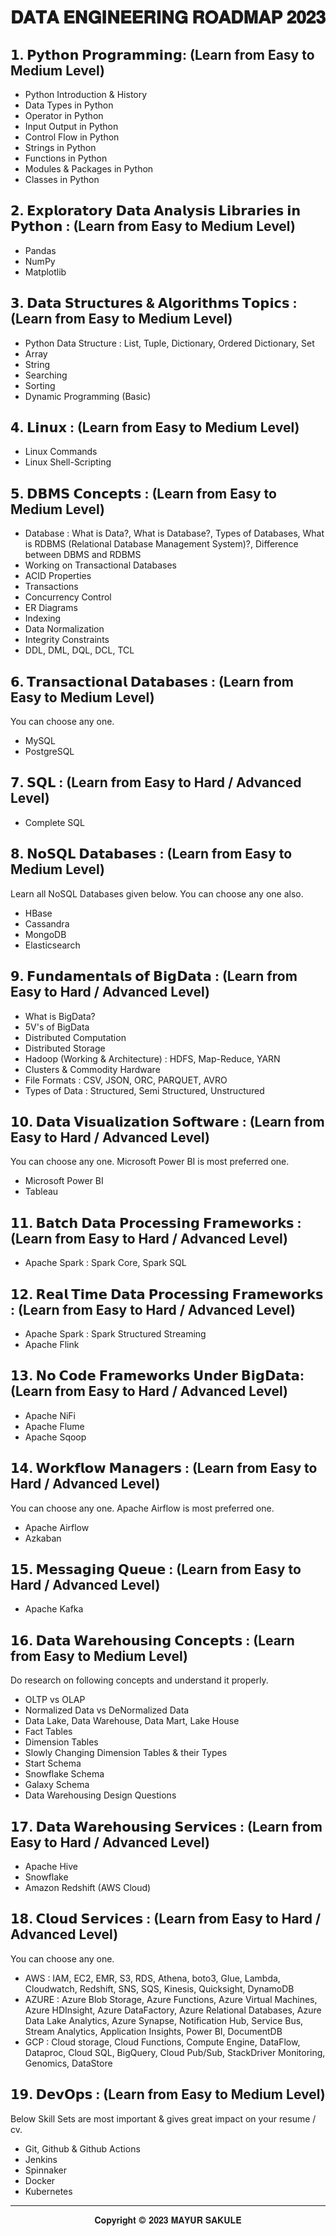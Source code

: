 # 𝐃𝐀𝐓𝐀 𝐄𝐍𝐆𝐈𝐍𝐄𝐄𝐑𝐈𝐍𝐆 𝐑𝐎𝐀𝐃𝐌𝐀𝐏 𝟐𝟎𝟐𝟑


## 𝟭. 𝗣𝘆𝘁𝗵𝗼𝗻 𝗣𝗿𝗼𝗴𝗿𝗮𝗺𝗺𝗶𝗻𝗴: (Learn from Easy to Medium Level)

- Python Introduction & History
- Data Types in Python
- Operator in Python
- Input Output in Python
- Control Flow in Python
- Strings in Python
- Functions in Python
- Modules & Packages in Python
- Classes in Python


## 𝟮. 𝗘𝘅𝗽𝗹𝗼𝗿𝗮𝘁𝗼𝗿𝘆 𝗗𝗮𝘁𝗮 𝗔𝗻𝗮𝗹𝘆𝘀𝗶𝘀 𝗟𝗶𝗯𝗿𝗮𝗿𝗶𝗲𝘀 𝗶𝗻 𝗣𝘆𝘁𝗵𝗼𝗻 : (Learn from Easy to Medium Level)

- Pandas
- NumPy
- Matplotlib


## 𝟯. 𝗗𝗮𝘁𝗮 𝗦𝘁𝗿𝘂𝗰𝘁𝘂𝗿𝗲𝘀 & 𝗔𝗹𝗴𝗼𝗿𝗶𝘁𝗵𝗺𝘀 𝗧𝗼𝗽𝗶𝗰𝘀 : (Learn from Easy to Medium Level)

- Python Data Structure : List, Tuple, Dictionary, Ordered Dictionary, Set
- Array
- String
- Searching
- Sorting
- Dynamic Programming (Basic)


## 𝟰. 𝗟𝗶𝗻𝘂𝘅 : (Learn from Easy to Medium Level)

- Linux Commands
- Linux Shell-Scripting


## 𝟱. 𝗗𝗕𝗠𝗦 𝗖𝗼𝗻𝗰𝗲𝗽𝘁𝘀 : (Learn from Easy to Medium Level)

- Database : What is Data?, What is Database?, Types of Databases, What is RDBMS (Relational Database Management System)?, Difference between DBMS and RDBMS
- Working on Transactional Databases
- ACID Properties
- Transactions
- Concurrency Control
- ER Diagrams
- Indexing
- Data Normalization
- Integrity Constraints
- DDL, DML, DQL, DCL, TCL


## 𝟲. 𝗧𝗿𝗮𝗻𝘀𝗮𝗰𝘁𝗶𝗼𝗻𝗮𝗹 𝗗𝗮𝘁𝗮𝗯𝗮𝘀𝗲𝘀 : (Learn from Easy to Medium Level)

You can choose any one.
- MySQL
- PostgreSQL


## 𝟳. 𝗦𝗤𝗟 : (Learn from Easy to Hard / Advanced Level)

- Complete SQL


## 𝟴. 𝗡𝗼𝗦𝗤𝗟 𝗗𝗮𝘁𝗮𝗯𝗮𝘀𝗲𝘀 : (Learn from Easy to Medium Level)

Learn all NoSQL Databases given below. You can choose any one also.
- HBase
- Cassandra
- MongoDB
- Elasticsearch


## 𝟵. 𝗙𝘂𝗻𝗱𝗮𝗺𝗲𝗻𝘁𝗮𝗹𝘀 𝗼𝗳 𝗕𝗶𝗴𝗗𝗮𝘁𝗮 : (Learn from Easy to Hard / Advanced Level)

- What is BigData?
- 5V's of BigData
- Distributed Computation
- Distributed Storage
- Hadoop (Working & Architecture) : HDFS, Map-Reduce, YARN
- Clusters & Commodity Hardware
- File Formats : CSV, JSON, ORC, PARQUET, AVRO
- Types of Data : Structured, Semi Structured, Unstructured


## 𝟭𝟬. 𝗗𝗮𝘁𝗮 𝗩𝗶𝘀𝘂𝗮𝗹𝗶𝘇𝗮𝘁𝗶𝗼𝗻 𝗦𝗼𝗳𝘁𝘄𝗮𝗿𝗲 : (Learn from Easy to Hard / Advanced Level)
You can choose any one. Microsoft Power BI is most preferred one.
- Microsoft Power BI
- Tableau


## 𝟭𝟭. 𝗕𝗮𝘁𝗰𝗵 𝗗𝗮𝘁𝗮 𝗣𝗿𝗼𝗰𝗲𝘀𝘀𝗶𝗻𝗴 𝗙𝗿𝗮𝗺𝗲𝘄𝗼𝗿𝗸𝘀 : (Learn from Easy to Hard / Advanced Level)

- Apache Spark : Spark Core, Spark SQL


## 𝟭𝟮. 𝗥𝗲𝗮𝗹 𝗧𝗶𝗺𝗲 𝗗𝗮𝘁𝗮 𝗣𝗿𝗼𝗰𝗲𝘀𝘀𝗶𝗻𝗴 𝗙𝗿𝗮𝗺𝗲𝘄𝗼𝗿𝗸𝘀 : (Learn from Easy to Hard / Advanced Level)

- Apache Spark : Spark Structured Streaming
- Apache Flink


## 𝟭𝟯. 𝗡𝗼 𝗖𝗼𝗱𝗲 𝗙𝗿𝗮𝗺𝗲𝘄𝗼𝗿𝗸𝘀 𝗨𝗻𝗱𝗲𝗿 𝗕𝗶𝗴𝗗𝗮𝘁𝗮: (Learn from Easy to Hard / Advanced Level)

- Apache NiFi
- Apache Flume
- Apache Sqoop


## 𝟭𝟰. 𝗪𝗼𝗿𝗸𝗳𝗹𝗼𝘄 𝗠𝗮𝗻𝗮𝗴𝗲𝗿𝘀 : (Learn from Easy to Hard / Advanced Level)
You can choose any one. Apache Airflow is most preferred one.
- Apache Airflow
- Azkaban


## 𝟭𝟱. 𝗠𝗲𝘀𝘀𝗮𝗴𝗶𝗻𝗴 𝗤𝘂𝗲𝘂𝗲 : (Learn from Easy to Hard / Advanced Level)

- Apache Kafka


## 𝟭𝟲. 𝗗𝗮𝘁𝗮 𝗪𝗮𝗿𝗲𝗵𝗼𝘂𝘀𝗶𝗻𝗴 𝗖𝗼𝗻𝗰𝗲𝗽𝘁𝘀 : (Learn from Easy to Medium Level)
Do research on following concepts and understand it properly.
- OLTP vs OLAP
- Normalized Data vs DeNormalized Data
- Data Lake, Data Warehouse, Data Mart, Lake House
- Fact Tables
- Dimension Tables
- Slowly Changing Dimension Tables & their Types
- Start Schema
- Snowflake Schema
- Galaxy Schema
- Data Warehousing Design Questions


## 𝟭𝟳. 𝗗𝗮𝘁𝗮 𝗪𝗮𝗿𝗲𝗵𝗼𝘂𝘀𝗶𝗻𝗴 𝗦𝗲𝗿𝘃𝗶𝗰𝗲𝘀 : (Learn from Easy to Hard / Advanced Level)

- Apache Hive
- Snowflake
- Amazon Redshift (AWS Cloud)


 ## 𝟭𝟴. 𝗖𝗹𝗼𝘂𝗱 𝗦𝗲𝗿𝘃𝗶𝗰𝗲𝘀 : (Learn from Easy to Hard / Advanced Level)
 You can choose any one.
 - AWS : IAM, EC2, EMR, S3, RDS, Athena, boto3, Glue, Lambda, Cloudwatch, Redshift, SNS, SQS, Kinesis, Quicksight, DynamoDB
 - AZURE : Azure Blob Storage, Azure Functions, Azure Virtual Machines, Azure HDInsight, Azure DataFactory, Azure Relational Databases, Azure Data Lake Analytics, Azure  Synapse, Notification Hub, Service Bus, Stream Analytics, Application Insights, Power BI, DocumentDB
 - GCP : Cloud storage, Cloud Functions, Compute Engine, DataFlow, Dataproc, Cloud SQL, BigQuery, Cloud Pub/Sub, StackDriver Monitoring, Genomics, DataStore


## 𝟭𝟵.  𝗗𝗲𝘃𝗢𝗽𝘀 : (Learn from Easy to Medium Level)
Below Skill Sets are most important & gives great impact on your resume / cv.
- Git, Github & Github Actions
- Jenkins
- Spinnaker
- Docker
- Kubernetes




----
<p align="center">
𝐂𝐨𝐩𝐲𝐫𝐢𝐠𝐡𝐭 © 𝟐𝟎𝟐𝟑 𝐌𝐀𝐘𝐔𝐑 𝐒𝐀𝐊𝐔𝐋𝐄
